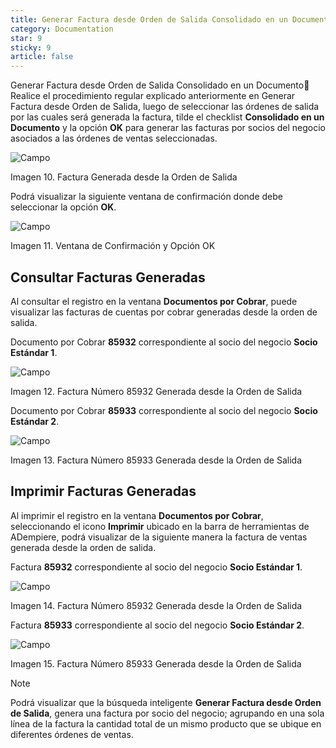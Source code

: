 ```yaml
---
title: Generar Factura desde Orden de Salida Consolidado en un Documento
category: Documentation
star: 9
sticky: 9
article: false
---
```


Generar Factura desde Orden de Salida Consolidado en un Documento
Realice el procedimiento regular explicado anteriormente en Generar Factura desde Orden de Salida, luego de seleccionar las órdenes de salida por las cuales será generada la factura, tilde el checklist **Consolidado en un Documento** y la opción **OK** para generar las facturas por socios del negocio asociados a las órdenes de ventas seleccionadas.

![Campo](/assets/img/docs/sales-management/sam-sales-image256.png)

Imagen 10. Factura Generada desde la Orden de Salida

Podrá visualizar la siguiente ventana de confirmación donde debe seleccionar la opción **OK**.

![Campo](/assets/img/docs/sales-management/sam-sales-image257.png)

Imagen 11. Ventana de Confirmación y Opción OK

## Consultar Facturas Generadas

Al consultar el registro en la ventana **Documentos por Cobrar**, puede visualizar las facturas de cuentas por cobrar generadas desde la orden de salida.

Documento por Cobrar **85932** correspondiente al socio del negocio **Socio Estándar 1**.

![Campo](/assets/img/docs/sales-management/sam-sales-image258.png)

Imagen 12. Factura Número 85932 Generada desde la Orden de Salida

Documento por Cobrar **85933** correspondiente al socio del negocio **Socio Estándar 2**.

![Campo](/assets/img/docs/sales-management/sam-sales-image259.png)

Imagen 13. Factura Número 85933 Generada desde la Orden de Salida

## Imprimir Facturas Generadas

Al imprimir el registro en la ventana **Documentos por Cobrar**, seleccionando el icono **Imprimir** ubicado en la barra de herramientas de ADempiere, podrá visualizar de la siguiente manera la factura de ventas generada desde la orden de salida.

Factura **85932** correspondiente al socio del negocio **Socio Estándar 1**.

![Campo](/assets/img/docs/sales-management/sam-sales-image260.png)

Imagen 14. Factura Número 85932 Generada desde la Orden de Salida

Factura **85933** correspondiente al socio del negocio **Socio Estándar 2**.

![Campo](/assets/img/docs/sales-management/sam-sales-image261.png)

Imagen 15. Factura Número 85933 Generada desde la Orden de Salida

Note

Podrá visualizar que la búsqueda inteligente **Generar Factura desde Orden de Salida**, genera una factura por socio del negocio; agrupando en una sola línea de la factura la cantidad total de un mismo producto que se ubique en diferentes órdenes de ventas.
